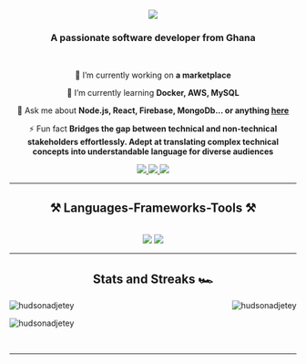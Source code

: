 
<h1 align="center">
    <img src="https://readme-typing-svg.herokuapp.com/?font=Righteous&size=35&center=true&vCenter=true&width=500&height=70&duration=4000&lines=Hi+There!+👋;+I'm+Emmanuel+Hudson!;" />
</h1>

<h3 align="center">A passionate software developer from Ghana</h3>

<br/>

<div align="center">
 
 🔭 I’m currently working on **a marketplace**
 
 🌱 I’m currently learning **Docker, AWS, MySQL**

💬 Ask me about **Node.js, React, Firebase, MongoDb... or anything [here](https://github.com/hudsonadjetey/hudsonadjetey/issues)**

⚡ Fun fact **Bridges the gap between technical and non-technical stakeholders effortlessly. Adept at translating complex technical concepts into understandable language for diverse audiences**

 </div>
 
<div align="center"> 
  <a href="mailto:adjetey545@gmail.com">
    <img src="https://img.shields.io/badge/Gmail-333333?style=for-the-badge&logo=gmail&logoColor=black" />
  </a>
  <a href="https://linkedin.com/in/hudsonadjetey" target="_blank">
    <img src="https://img.shields.io/badge/LinkedIn-0077B5?style=for-the-badge&logo=linkedin&logoColor=white" target="_blank" />
  </a>
  <a href="https://hudson-swifttech.onrender.com/" target="_blank">
     <img src="https://img.shields.io/badge/Portfolio-FF5722?style=for-the-badge&logo=todoist&logoColor=white" target="_blank" /> <!-- sqlite, safari, google-chrome are other good icon options -->
  </a>
</div>

 <hr/>
 
<h2 align="center">⚒️ Languages-Frameworks-Tools ⚒️</h2>
<br/>
<div align="center">
    <img src="https://skillicons.dev/icons?i=react,bootstrap,mui,html,css,vscode,github,figma,tailwind,git" />
    <img src="https://skillicons.dev/icons?i=nodejs,python,javascript,typescript,express,mongodb,mysql" /><br>
</div>
<hr />
<h2 align="center">Stats and Streaks 🏎️</h2>
<p><img align="left" src="https://github-readme-stats.vercel.app/api/top-langs?username=hudsonadjetey&show_icons=true&locale=en&layout=compact" alt="hudsonadjetey" /></p>
<p>&nbsp;<img align="right" src="https://github-readme-stats.vercel.app/api?username=hudsonadjetey&show_icons=true&locale=en" alt="hudsonadjetey" /></p>
<p><img align="center" src="https://github-readme-streak-stats.herokuapp.com/?user=hudsonadjetey&" alt="hudsonadjetey" /></p>
<br/>
<hr/>
